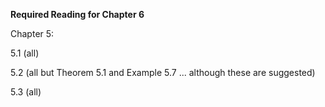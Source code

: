 **Required Reading for Chapter 6**  

Chapter 5: 

5.1 (all)

5.2 (all but Theorem 5.1 and Example 5.7 ... although these are suggested)

5.3 (all)


